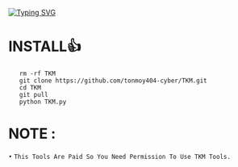 <!DOCTYPE html>
[![Typing SVG](https://readme-typing-svg.herokuapp.com?color=%23F70B10&size=27&lines=CODED+BY+TONMOY)](https://git.io/typing-svg)
# INSTALL👍
       rm -rf TKM
       git clone https://github.com/tonmoy404-cyber/TKM.git
       cd TKM
       git pull
       python TKM.py
# NOTE :
 `•` `This Tools Are Paid So You Need Permission To Use TKM Tools.`

